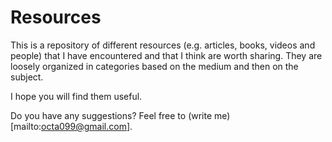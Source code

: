 # Resources

This is a repository of different resources (e.g. articles, books, videos and people) that I have encountered and that I think are worth sharing. They are loosely organized in categories based on the medium and then on the subject.

I hope you will find them useful.

Do you have any suggestions? Feel free to (write me)[mailto:octa099@gmail.com].
